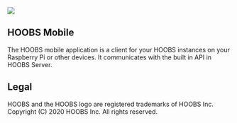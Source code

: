 ![](https://raw.githubusercontent.com/hoobs-org/HOOBS/master/docs/logo.png)

## HOOBS Mobile
The HOOBS mobile application is a client for your HOOBS instances on your Raspberry Pi or other devices. It communicates with the built in API in HOOBS Server.

## Legal
HOOBS and the HOOBS logo are registered trademarks of HOOBS Inc. Copyright (C) 2020 HOOBS Inc. All rights reserved.

